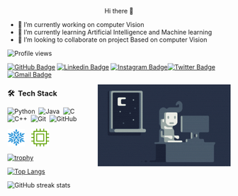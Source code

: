<p align='center'>
Hi there 👋
</p> 

- 🔭 I’m currently working on computer Vision  
- 🌱 I’m currently learning Artificial Intelligence and Machine learning 
- 👯 I’m looking to collaborate on project Based on computer Vision 


![Profile views](https://gpvc.arturio.dev/shivnathchavan)  
 


<p align="left"> 

[![GitHub Badge](https://img.shields.io/badge/-github-24292e?style=flat-circle&labelColor=24292e&logo=github&logoColor=white&link=https://github.com/shivnathchavan)](https://github.com/shivnathchavan) [![Linkedin Badge](https://img.shields.io/badge/-linkedin-blue?style=flat-circle&logo=Linkedin&logoColor=white&link=https:////www.linkedin.com/in/shivnath-chavan-shiva111)](https://www.linkedin.com/in/shivnath-chavan-shiva111) [![Instagram Badge](https://img.shields.io/badge/-Instagram-e02c73?style=flat-circle&labelColor=e02c73&logo=Instagram&logoColor=white&link=https://www.instagram.com/sh1vnth/?hl=en)](https://www.instagram.com/sh1vnth/?hl=en)[![Twitter Badge](https://img.shields.io/badge/-Twitter-1ca0f1?style=flat-circle&labelColor=1ca0f1&logo=twitter&logoColor=white&link=https://twitter.com/ChavanShivnath)](https://twitter.com/ChavanShivnath) [![Gmail Badge](https://img.shields.io/badge/-GMail-d54b3d?style=flat-circle&labelColor=d54b3d&logo=gmail&logoColor=white&link=mailto:shivnathchavan101@gmail.com)](mailto:shivnathchavan101@gmail.com) 


</p> 


<img alt="Night Coding" src="https://raw.githubusercontent.com/AVS1508/AVS1508/master/assets/Night-Coding.gif" align="right"/>

### 🛠 &nbsp;Tech Stack

![Python](https://img.shields.io/badge/-Python-05122A?style=flat&logo=python)&nbsp;
![Java](https://img.shields.io/badge/-Java-05122A?style=flat&logo=Java&logoColor=FFA518)&nbsp;
![C](https://img.shields.io/badge/-C-05122A?style=flat&logo=C&logoColor=A8B9CC)&nbsp;
![C++](https://img.shields.io/badge/-C++-05122A?style=flat&logo=C%2B%2B&logoColor=00599C)&nbsp;
![Git](https://img.shields.io/badge/-Git-05122A?style=flat&logo=git)&nbsp;
![GitHub](https://img.shields.io/badge/-GitHub-05122A?style=flat&logo=github)&nbsp;


 <p align="left"> 
<a href='https://archiveprogram.github.com/'><img src='https://raw.githubusercontent.com/acervenky/animated-github-badges/master/assets/acbadge.gif' width='40' height='40'></a> <a href='https://docs.github.com/en/developers'><img src='https://raw.githubusercontent.com/acervenky/animated-github-badges/master/assets/devbadge.gif' width='40' height='40'></a> 
</p> 
 
[![trophy](https://github-profile-trophy.vercel.app/?username=shivnathchavan)](https://github.com/ryo-ma/github-profile-trophy)

[![Top Langs](https://github-readme-stats.vercel.app/api/top-langs/?username=shivnathchavan)](https://github.com/anuraghazra/github-readme-stats)

![GitHub streak stats](https://github-readme-streak-stats.herokuapp.com/?user=shivnathchavan)  

